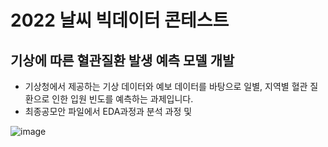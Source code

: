 # 2022 날씨 빅데이터 콘테스트 

## 기상에 따른 혈관질환 발생 예측 모델 개발
- 기상청에서 제공하는 기상 데이터와 예보 데이터를 바탕으로 일별, 지역별 혈관 질환으로 인한 입원 빈도를 예측하는 과제입니다. 
- 최종공모안 파일에서 EDA과정과 분석 과정 및 


![image](https://user-images.githubusercontent.com/73567364/183577166-eedef0dc-822e-4ed1-94be-5c240c958cc9.png)
